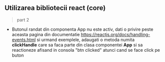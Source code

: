 ## Utilizarea bibliotecii react (core)

> part 2

* Butonul randat din componenta App nu este activ, dati o privire peste aceasta pagina din documentatie https://reactjs.org/docs/handling-events.html si urmand exemplele, adaugati o metoda numita **clickHandle** care sa faca parte din clasa componentei **App** si sa reactioneze afisand in consola "btn clicked" atunci cand se face click pe buton
